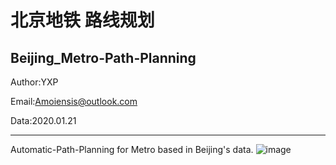 北京地铁 路线规划
======================================================================
Beijing_Metro-Path-Planning
---------------------------------------

Author:YXP

Email:Amoiensis@outlook.com

Data:2020.01.21
***************************************
Automatic-Path-Planning for Metro based in Beijing's data.
![image](https://github.com/Amoiensis/Beijing_Metro-Path-Planning/blob/master/picture/pic1.JPG)
